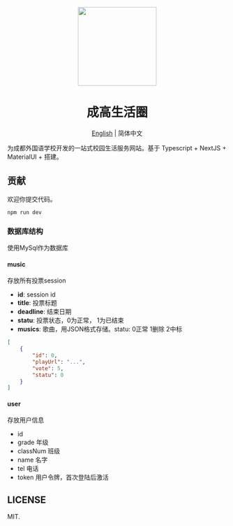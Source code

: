 <p align="center">
  <a href="#">
    <img width="180" src="https://cflsgx-mate.vercel.app/static/logo.svg">
  </a>
</p>

<h1 align="center">成高生活圈</h1>

<div align="center">

[English](./README-en.md) | 简体中文

</div>

为成都外国语学校开发的一站式校园生活服务网站。基于 Typescript + NextJS + MaterialUI + 搭建。

## 贡献

欢迎你提交代码。

```
npm run dev
```

### 数据库结构

使用MySql作为数据库

#### music

存放所有投票session

* **id**: session id
* **title**: 投票标题
* **deadline**: 结束日期
* **statu**: 投票状态，0为正常， 1为已结束
* **musics**: 歌曲，用JSON格式存储。statu: 0正常 1删除 2中标
```json
[
    {
        "id": 0,
        "playUrl": "...",
        "vote": 5,
        "statu": 0 
    }
]
```

#### user

存放用户信息

* id
* grade 年级
* classNum 班级
* name 名字
* tel 电话
* token 用户令牌，首次登陆后激活

## LICENSE

MIT.
